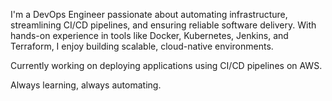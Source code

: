I'm a DevOps Engineer passionate about automating infrastructure, streamlining CI/CD pipelines, and ensuring reliable software delivery. 
With hands-on experience in tools like Docker, Kubernetes, Jenkins, and Terraform, I enjoy building scalable, cloud-native environments.

Currently working on deploying applications using CI/CD pipelines on AWS.

Always learning, always automating.
